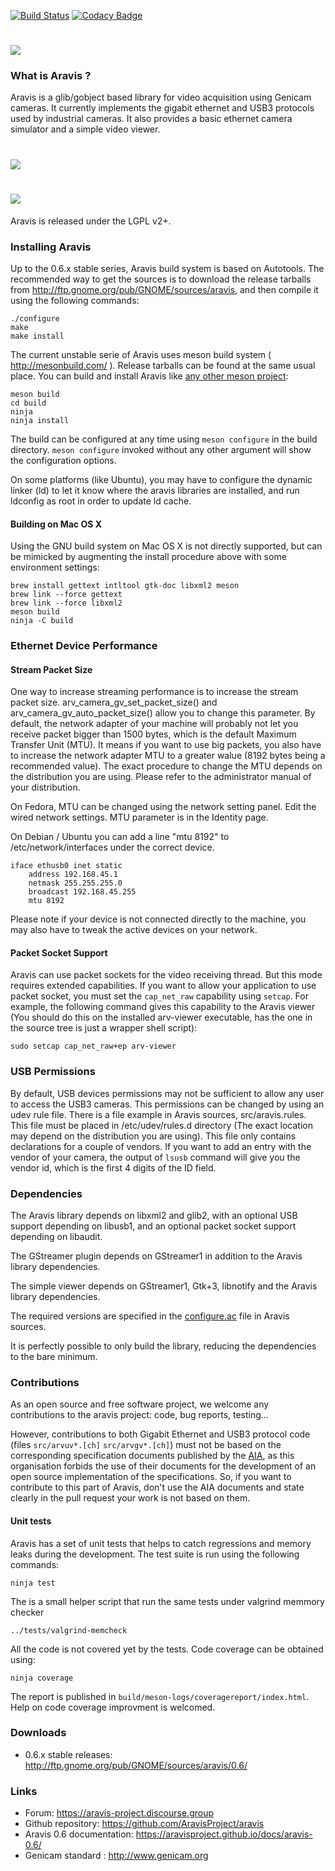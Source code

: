[![Build Status](https://travis-ci.org/AravisProject/aravis.svg?branch=master)](https://travis-ci.org/AravisProject/aravis)
[![Codacy Badge](https://api.codacy.com/project/badge/Grade/fa7d9c88e5594d709ab44e8bad01a569)](https://www.codacy.com/app/EmmanuelP/aravis?utm_source=github.com&amp;utm_medium=referral&amp;utm_content=AravisProject/aravis&amp;utm_campaign=Badge_Grade)

# ![](viewer/icons/gnome/128x128/apps/aravis.png)

### What is Aravis ?

Aravis is a glib/gobject based library for video acquisition using Genicam cameras. It currently implements the gigabit ethernet and USB3 protocols used by industrial cameras. It also provides a basic ethernet camera simulator and a simple video viewer.

# ![](viewer/data/aravis.png)
# ![](viewer/data/aravis-video.png)

Aravis is released under the LGPL v2+.

### Installing Aravis

Up to the 0.6.x stable series, Aravis build system is based on Autotools. The recommended way to get the sources is to download the release tarballs from http://ftp.gnome.org/pub/GNOME/sources/aravis, and then compile it using the following commands:

```
./configure
make
make install
```

The current unstable serie of Aravis uses meson build system ( http://mesonbuild.com/ ). Release tarballs can be found at the same usual place. You can build and install Aravis like [any other meson project](http://mesonbuild.com/Quick-guide.html#compiling-a-meson-project):

```
meson build
cd build
ninja
ninja install
```

The build can be configured at any time using `meson configure` in the build directory. `meson configure` invoked without any other argument will show the configuration options.

On some platforms (like Ubuntu), you may have to configure the dynamic linker (ld) to let it know where the aravis libraries are installed, and run ldconfig as root in order to update ld cache.

#### Building on Mac OS X

Using the GNU build system on Mac OS X is not directly supported, but can be mimicked by augmenting the install procedure above with some environment settings:

```
brew install gettext intltool gtk-doc libxml2 meson
brew link --force gettext
brew link --force libxml2
meson build
ninja -C build
```

### Ethernet Device Performance

#### Stream Packet Size

One way to increase streaming performance is to increase the stream packet size. arv_camera_gv_set_packet_size() and arv_camera_gv_auto_packet_size() allow you to change this parameter. By default, the network adapter of your machine will probably not let you receive packet bigger than 1500 bytes, which is the default Maximum Transfer Unit (MTU). It means if you want to use big packets, you also have to increase the network adapter MTU to a greater walue (8192 bytes being a recommended value). The exact procedure to change the MTU depends on the distribution you are using. Please refer to the administrator manual of your distribution.

On Fedora, MTU can be changed using the network setting panel. Edit the wired network settings. MTU parameter is in the Identity page.

On Debian / Ubuntu you can add a line "mtu 8192" to /etc/network/interfaces under the correct device.
```
iface ethusb0 inet static
	address 192.168.45.1
	netmask 255.255.255.0
	broadcast 192.168.45.255
	mtu 8192
```

Please note if your device is not connected directly to the machine, you may also have to tweak the active devices on your network.

#### Packet Socket Support

Aravis can use packet sockets for the video receiving thread. But this mode requires extended capabilities. If you want to allow your application to use packet socket, you must set the `cap_net_raw` capability using `setcap`. For example, the following command gives this capability to the Aravis viewer (You should do this on the installed arv-viewer executable, has the one in the source tree is just a wrapper shell script):

```
sudo setcap cap_net_raw+ep arv-viewer
```

### USB Permissions

By default, USB devices permissions may not be sufficient to allow any user to access the USB3 cameras. This permissions can be changed by using an udev rule file. There is a file example in Aravis sources, src/aravis.rules. This file must be placed in /etc/udev/rules.d directory (The exact location may depend on the distribution you are using). This file only contains declarations for a couple of vendors. If you want to add an entry with the vendor of your camera, the output of `lsusb` command will give you the vendor id, which is the first 4 digits of the ID field.

### Dependencies

The Aravis library depends on libxml2 and glib2, with an optional USB support depending on libusb1, and an optional packet socket support depending on libaudit.

The GStreamer plugin depends on GStreamer1 in addition to the Aravis library dependencies.

The simple viewer depends on GStreamer1, Gtk+3, libnotify and the Aravis library dependencies.

The required versions are specified in the [configure.ac](https://github.com/AravisProject/aravis/blob/master/configure.ac#L67) file in Aravis sources.

It is perfectly possible to only build the library, reducing the dependencies to the bare minimum.

### Contributions

As an open source and free software project, we welcome any contributions to the aravis project: code, bug reports, testing...

However, contributions to both Gigabit Ethernet and USB3 protocol code (files `src/arvuv*.[ch]` `src/arvgv*.[ch]`) must not be based on the corresponding specification documents published by the [AIA](http://www.visiononline.org/), as this organisation forbids the use of their documents for the development of an open source implementation of the specifications. So, if you want to contribute to this part of Aravis, don't use the AIA documents and state clearly in the pull request your work is not based on them.

#### Unit tests

Aravis has a set of unit tests that helps to catch regressions and memory leaks during the development. The test suite is run using the following commands:

```
ninja test
```

The is a small helper script that run the same tests under valgrind memmory checker

```
../tests/valgrind-memcheck
```

All the code is not covered yet by the tests. Code coverage can be obtained using:

```
ninja coverage
```

The report is published in `build/meson-logs/coveragereport/index.html`. Help on code coverage improvment is welcomed.

### Downloads

* 0.6.x stable releases: http://ftp.gnome.org/pub/GNOME/sources/aravis/0.6/

### Links

* Forum: https://aravis-project.discourse.group
* Github repository: https://github.com/AravisProject/aravis
* Aravis 0.6 documentation: https://aravisproject.github.io/docs/aravis-0.6/
* Genicam standard : http://www.genicam.org
